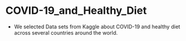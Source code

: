 # COVID-19_and_Healthy_Diet
* We selected Data sets from Kaggle about COVID-19 and healthy diet across several countries around the world. 